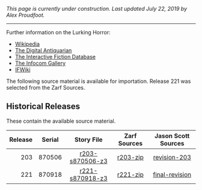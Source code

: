 *This page is currently under construction. Last updated July 22, 2019 by Alex Proudfoot.*

----

Further information on the Lurking Horror:

* [Wikipedia](https://en.wikipedia.org/wiki/The_Lurking_Horror)
* [The Digital Antiquarian](https://www.filfre.net/2015/10/the-lurking-horror/)
* [The Interactive Fiction Database](http://ifdb.tads.org/viewgame?id=jhbd0kja1t57uop)
* [The Infocom Gallery](https://gallery.guetech.org/lurking/lurking.html)
* [IFWiki](http://www.ifwiki.org/index.php/The_Lurking_Horror)

The following source material is available for importation. Release 221 was selected from the Zarf Sources.

## Historical Releases

These contain the available source material.

| Release | Serial | Story File        | Zarf Sources | Jason Scott Sources |
| -------:|:------:|:-----------------:|:------------:|:-------------------:|
|     203 | 870506 | [r203-s870506-z3] |   [r203-zip] |      [revision-203] |
|     221 | 870918 | [r221-s870918-z3] |   [r221-zip] |    [final-revision] |

[r203-s870506-z3]: https://eblong.com/infocom/gamefiles/lurkinghorror-r203-s870506.z3
[r203-zip]: https://eblong.com/infocom/sources/lurkinghorror-r203.zip
[revision-203]: https://github.com/historicalsource/lurkinghorror/tree/7edaa119516a4de4e5d253708d1cb0f3e8a2aa25

[r221-s870918-z3]: https://eblong.com/infocom/gamefiles/lurkinghorror-r221-s870918.z3
[r221-zip]: https://eblong.com/infocom/sources/lurkinghorror-r221.zip
[final-revision]: https://github.com/historicalsource/lurkinghorror/tree/85ce9b9d2c14f4da2f40555c0772a39adc2c15e8
